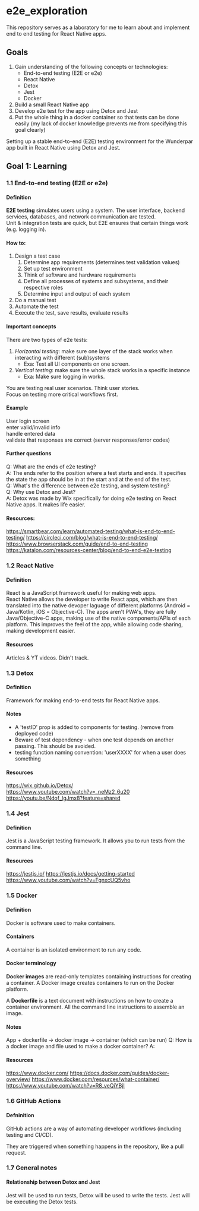# e2e_exploration
This repository serves as a laboratory for me to learn about and implement end to end testing for React Native apps.

## Goals
1. Gain understanding of the following concepts or technologies:
	* End-to-end testing (E2E or e2e)
	* React Native
	* Detox 
	* Jest
	* Docker
2. Build a small React Native app
3. Develop e2e test for the app using Detox and Jest
4. Put the whole thing in a docker container so that tests can be done easily (my lack of docker knowledge prevents me from specifying this goal clearly)

Setting up a stable end-to-end (E2E) testing environment for the Wunderpar app built in React Native using Detox and Jest.

## Goal 1: Learning
### 1.1 End-to-end testing (E2E or e2e)
#### Definition
**E2E testing** simulates users using a system. The user interface, backend services, databases, and network communication are tested.  
Unit & integration tests are quick, but E2E ensures that certain things work (e.g. logging in).

#### How to:
1. Design a test case
	1. Determine app requirements (determines test validation values)
	2. Set up test environment
	3. Think of software and hardware requirements
	4. Define all processes of systems and subsystems, and their respective roles
	5. Determine input and output of each system
2. Do a manual test
3. Automate the test
4. Execute the test, save results, evaluate results

#### Important concepts
There are two types of e2e tests:
1. *Horizontal testing*: make sure one layer of the stack works when interacting with different (sub)systems
	* Exa: Test all UI components on one screen.
2. *Vertical testing*: make sure the whole stack works in a specific instance
	* Exa: Make sure logging in works.

You are testing real user scenarios. Think user stories.  
Focus on testing more critical workflows first.

#### Example
User login screen  
enter valid/invalid info  
handle entered data  
validate that responses are correct (server responses/error codes)

#### Further questions
Q: What are the ends of e2e testing?  
A: The ends refer to the position where a test starts and ends. It specifies the state the app should be in at the start and at the end of the test.  
Q: What's the difference between e2e testing, and system testing?  
Q: Why use Detox and Jest?  
A: Detox was made by Wix specifically for doing e2e testing on React Native apps. It makes life easier.  

#### Resources: 
https://smartbear.com/learn/automated-testing/what-is-end-to-end-testing/
https://circleci.com/blog/what-is-end-to-end-testing/
https://www.browserstack.com/guide/end-to-end-testing
https://katalon.com/resources-center/blog/end-to-end-e2e-testing

### 1.2 React Native
#### Definition
React is a JavaScript framework useful for making web apps.  
React Native allows the developer to write React apps, which are then translated into the native devoper laguage of different platforms (Android = Java/Kotlin, iOS = Objective-C). The apps aren't PWA's, they are fully Java/Objective-C apps, making use of the native components/APIs of each platform. This improves the feel of the app, while allowing code sharing, making development easier.

#### Resources
Articles & YT videos. Didn't track.

### 1.3 Detox
#### Definition
Framework for making end-to-end tests for React Native apps.

#### Notes
 * A 'testID' prop is added to components for testing. (remove from deployed code)
 * Beware of test dependency - when one test depends on another passing. This should be avoided.
 * testing function naming convention: 'userXXXX' for when a user does something

#### Resources
https://wix.github.io/Detox/  
https://www.youtube.com/watch?v=_neMz2_6u20  
https://youtu.be/Ndof_lgJmx8?feature=shared  

### 1.4 Jest
#### Definition
Jest is a JavaScript testing framework. It allows you to run tests from the command line.

#### Resources
https://jestjs.io/
https://jestjs.io/docs/getting-started
https://www.youtube.com/watch?v=FgnxcUQ5vho

### 1.5 Docker
#### Definition
Docker is software used to make containers.

#### Containers
A container is an isolated environment to run any code.

#### Docker terminology
**Docker images** are read-only templates containing instructions for creating a container. A Docker image creates containers to run on the Docker platform.

A **Dockerfile** is a text document with instructions on how to create a container environment. All the command line instructions to assemble an image.

#### Notes
App + dockerfile -> docker image -> container (which can be run)
Q: How is a docker image and file used to make a docker container?
A: 

#### Resources
https://www.docker.com/
https://docs.docker.com/guides/docker-overview/
https://www.docker.com/resources/what-container/
https://www.youtube.com/watch?v=R8_veQiYBjI

### 1.6 GitHub Actions
#### Defninition
GitHub actions are a way of automating developer workflows (including testing and CI/CD).

They are triggered when something happens in the repository, like a pull request.

### 1.7 General notes
#### Relationship between Detox and Jest
Jest will be used to run tests, Detox will be used to write the tests. Jest will be executing the Detox tests.
